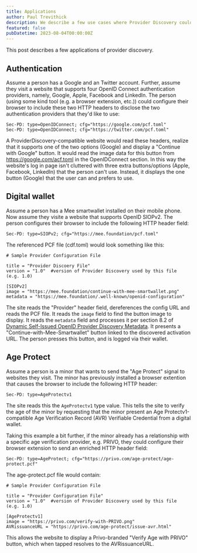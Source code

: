 ```yaml
---
title: Applications
author: Paul Trevithick
description: We describe a few use cases where Provider Discovery could be used
featured: false
pubDatetime: 2023-08-04T00:00:00Z
---
```


This post describes a few applications of provider discovery.

## Authentication 

Assume a person has a Google and an Twitter account. Further, assume they visit a website that supports four OpenID Connect authentication providers, namely, Google, Apple, Facebook and LinkedIn. The person (using some kind tool (e.g. a browser extension, etc.)) could configure their browser to include these two HTTP headers to disclose the two authentication providers that they'd like to use:

    Sec-PD: type=OpenIDConnect; cfg="https://google.com/pcf.toml"
    Sec-PD: type=OpenIDConnect; cfg="https://twitter.com/pcf.toml"

A ProviderDiscovery-compatible website would read these headers, realize that it supports one of the two options (Google) and display a "Continue with Google" button. It would read the image data for this button from https://google.com/acf.toml in the OpenIDConnect section. In this way the website's log in page isn't cluttered with three extra buttons/options (Apple, Facebook, LinkedIn) that the person can't use. Instead, it displays the one button (Google) that the user can and prefers to use.

## Digital wallet

Assume a person has a Mee smartwallet installed on their mobile phone. Now assume they visite a website that supports OpenID SIOPv2. The person configures their browser to include the following HTTP header field:

    Sec-PD: type=SIOPv2; cfg="https://mee.foundation/pcf.toml"

The referenced PCF file (cdf.toml) would look something like this: 

    # Sample Provider Configuration File
    
    title = "Provider Discoery File"
    version = "1.0"  #version of Provider Discovery used by this file (e.g. 1.0)
    
    [SIOPv2]
    image = "https://mee.foundation/continue-with-mee-smartwallet.png"
    metadata = "https://mee.foundation/.well-known/openid-configuration"

The site reads the "Provider" header field, dereferences the config URL and reads the PCF file. It reads the `image` field to find the button image to display. It reads the `metadata` field and processes it per section 8.2 of [Dynamic Self-Issued OpenID Provider Discovery Metadata](https://openid.net/specs/openid-connect-self-issued-v2-1_0-ID1.html#name-dynamic-self-issued-openid-). It presents a "Continue-with-Mee-Smartwallet" button linked to the discovered activation URL. The person presses this button, and is logged via their wallet.

## Age Protect

Assume a person is a minor that wants to send the "Age Protect" signal to websites they visit. The minor has previously installed a browser extention that causes the browser to include the following HTTP header:

    Sec-PD: type=AgeProtectv1

The site reads this the `AgeProtectv1` type value. This tells the site to verify the age of the minor by requesting that the minor present an Age Protectv1-compatible Age Verification Record (AVR) Verifiable Credential from a digital wallet. 

Taking this example a bit further, if the minor already has a relationship with a specific age verification provider, e.g. PRIVO, they could configure their browser extension to send an enriched HTTP header field:

    Sec-PD: type=AgeProtect; cfg="https://privo.com/age-protect/age-protect.pcf"

The age-protect.pcf file would contain: 

    # Sample Provider Configuration File
    
    title = "Provider Configuration File"
    version = "1.0"  #version of Provider Discovery used by this file (e.g. 1.0)
    
    [AgeProtectv1]
    image = "https://privo.com/verify-with-PRIVO.png"
    AVRissuanceURL = "https://privo.com/age-protect/issue-avr.html"

This allows the website to display a Privo-branded "Verify Age with PRIVO" button, which when tapped resolves to the AVRissuanceURL.

